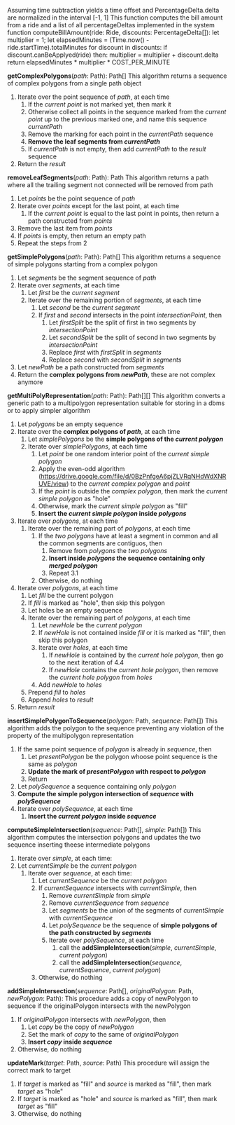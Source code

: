 Assuming time subtraction yields a time offset and PercentageDelta.delta are normalized in the interval [-1, 1]
This function computes the bill amount from a ride and a list of all percentageDeltas implemented in the system
function computeBillAmount(ride: Ride, discounts: PercentageDelta[]):
    let multiplier = 1;
    let elapsedMinutes = (Time.now() - ride.startTime).totalMinutes
    for discount in discounts:
        if discount.canBeApplyed(ride) then:
            multiplier = multiplier + discount.delta
    return elapsedMinutes * multiplier * COST_PER_MINUTE


**getComplexPolygons**(*path*: Path): Path[]
This algorithm returns a sequence of complex polygons from a single path object
1. Iterate over the point sequence of *path*, at each time
    1. If the *current point* is not marked yet, then mark it
    2. Otherwise collect all points in the sequence marked from the *current point* up to the previous marked one, and name this sequence *currentPath*
    3. Remove the marking for each point in the *currentPath* sequence
    4. **Remove the leaf segments from *currentPath***
    5. If *currentPath* is not empty, then add *currentPath* to the *result* sequence
2. Return the *result*

**removeLeafSegments**(*path*: Path): Path
This algorithm returns a path where all the trailing segment not connected will be removed from path
1. Let *points* be the point sequence of *path*
2. Iterate over *points* except for the last point, at each time
    1. If the *current point* is equal to the last point in points, then return a path constructed from *points*
3. Remove the last item from *points*
4. If *points* is empty, then return an empty path
5. Repeat the steps from 2

**getSimplePolygons**(*path*: Path): Path[]
This algorithm returns a sequence of simple polygons starting from a complex polygon
1. Let *segments* be the segment sequence of *path*
2. Iterate over *segments*, at each time
    1. Let *first* be the *current segment*
    2. Iterate over the remaining portion of *segments*, at each time
        1. Let *second* be the *current segment*
        2. If *first* and *second* intersects in the point *intersectionPoint*, then
            1. Let *firstSplit* be the split of first in two segments by *intersectionPoint*
            2. Let *secondSplit* be the split of second in two segments by *intersectionPoint*
            3. Replace *first* with *firstSplit* in *segments*
            4. Replace *second* with *secondSplit* in *segments*
3. Let *newPath* be a path constructed from *segments*
4. Return the **complex polygons from *newPath***, these are not complex anymore

**getMultiPolyRepresentation**(*path*: Path): Path[][]
This algorithm converts a generic path to a multipolygon representation suitable for storing in a dbms or to apply simpler algorithm
1. Let *polygons* be an empty sequence
2. Iterate over the **complex polygons of *path***, at each time
    1. Let *simplePolygons* be the **simple polygons of the *current polygon***
    2. Iterate over *simplePolygons*, at each time
        1. Let *point* be one random interior point of the *current simple polygon*
        2. Apply the even-odd algorithm (https://drive.google.com/file/d/0BzPnfgeA6pjZLVRqNHdWdXNRUVE/view) to the *current complex polygon* and *point*
        3. If the *point* is outside the *complex polygon*, then mark the *current simple polygon* as "hole"
        4. Otherwise, mark the *current simple polygon* as "fill"
        5. **Insert the *current simple polygon* inside *polygons***
3. Iterate over *polygons*, at each time
    1. Iterate over the remaining part of *polygons*, at each time
        1. If the *two polygons* have at least a segment in common and all the common segments are contiguos, then
            1. Remove from *polygons* the *two polygons*
            2. **Insert inside *polygons* the sequence containing only *merged polygon***
            3. Repeat 3.1
        2. Otherwise, do nothing
4. Iterate over *polygons*, at each time
    1. Let *fill* be the current polygon
    2. If *fill* is marked as "hole", then skip this polygon
    3. Let holes be an empty sequence
    4. Iterate over the remaining part of *polygons*, at each time
        1. Let *newHole* be the *current polygon*
        2. If *newHole* is not contained inside *fill* or it is marked as "fill", then skip this polygon
        3. Iterate over *holes*, at each time
            1. If *newHole* is contained by the *current hole polygon*, then go to the next iteration of 4.4
            2. If *newHole* contains the *current hole polygon*, then remove the *current hole polygon* from *holes*
        4. Add *newHole* to *holes*
    5. Prepend *fill* to *holes*
    6. Append *holes* to *result*
5. Return *result*

**insertSimplePolygonToSequence**(*polygon*: Path, *sequence*: Path[])
This algorithm adds the polygon to the sequence preventing any violation of the property of the multipolygon representation
1. If the same point sequence of *polygon* is already in *sequence*, then
    1. Let *presentPolygon* be the polygon whoose point sequence is the same as *polygon*
    2. **Update the mark of *presentPolygon* with respect to *polygon***
    3. Return
2. Let *polySequence* a sequence containing only *polygon*
3. **Compute the simple polygon intersection of *sequence* with *polySequence***
4. Iterate over *polySequence*, at each time
    1. **Insert the *current polygon* inside *sequence***

**computeSimpleIntersection**(*sequence*: Path[], *simple*: Path[])
This algorithm computes the intersection polygons and updates the two sequence inserting theese intermediate polygons
1. Iterate over *simple*, at each time:
2. Let *currentSimple* be the *current polygon*
    1. Iterate over *sequence*, at each time:
        1. Let *currentSequence* be the *current polygon*
        2. If *currentSequence* intersects with *currentSimple*, then
            1. Remove *currentSimple* from *simple*
            2. Remove *currentSequence* from *sequence*
            3. Let *segments* be the union of the segments of *currentSimple* with *currentSequence*
            4. Let *polySequence* be the sequence of **simple polygons of the path constructed by *segments***
            5. Iterate over *polySequence*, at each time
                1. call the **addSimpleIntersection**(*simple*, *currentSimple*, *current polygon*)
                2. call the **addSimpleIntersection**(*sequence*, *currentSequence*, *current polygon*)
        3. Otherwise, do nothing

**addSimpleIntersection**(*sequence*: Path[], *originalPolygon*: Path, *newPolygon*: Path):
This procedure adds a copy of newPolygon to sequence if the originalPolygon intersects with the newPolygon
1. If *originalPolygon* intersects with *newPolygon*, then
    1. Let *copy* be the copy of *newPolygon*
    2. Set the mark of *copy* to the same of *originalPolygon*
    3. **Insert *copy* inside *sequence***
2. Otherwise, do nothing

**updateMark**(*target*: Path, *source*: Path)
This procedure will assign the correct mark to target
1. If *target* is marked as "fill" and *source* is marked as "fill", then mark *target* as "hole"
2. If *target* is marked as "hole" and *source* is marked as "fill", then mark *target* as "fill"
3. Otherwise, do nothing

